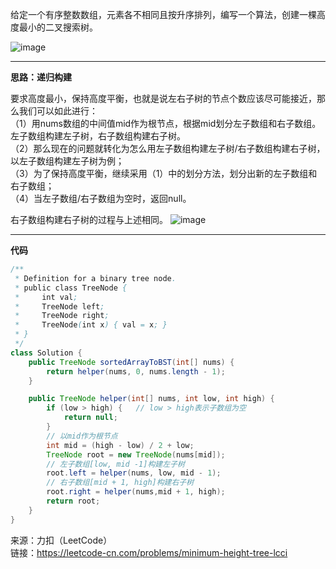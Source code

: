 给定一个有序整数数组，元素各不相同且按升序排列，编写一个算法，创建一棵高度最小的二叉搜索树。             

![image](https://user-images.githubusercontent.com/56785086/166961615-5a85671d-a665-4b58-9afc-7a838d9a87d1.png)

***
**思路：递归构建**

要求高度最小，保持高度平衡，也就是说左右子树的节点个数应该尽可能接近，那么我们可以如此进行：                 
（1）用nums数组的中间值mid作为根节点，根据mid划分左子数组和右子数组。左子数组构建左子树，右子数组构建右子树。                      
（2）那么现在的问题就转化为怎么用左子数组构建左子树/右子数组构建右子树，以左子数组构建左子树为例；                     
（3）为了保持高度平衡，继续采用（1）中的划分方法，划分出新的左子数组和右子数组；                 
（4）当左子数组/右子数组为空时，返回null。                         

右子数组构建右子树的过程与上述相同。
![image](https://user-images.githubusercontent.com/56785086/169761975-7daa4608-1664-4a82-b7a9-e98258f5a762.png)


***

**代码**

```java
/**
 * Definition for a binary tree node.
 * public class TreeNode {
 *     int val;
 *     TreeNode left;
 *     TreeNode right;
 *     TreeNode(int x) { val = x; }
 * }
 */
class Solution {
    public TreeNode sortedArrayToBST(int[] nums) {
        return helper(nums, 0, nums.length - 1);
    }

    public TreeNode helper(int[] nums, int low, int high) {
        if (low > high) {   // low > high表示子数组为空
            return null;
        }
        // 以mid作为根节点
        int mid = (high - low) / 2 + low;
        TreeNode root = new TreeNode(nums[mid]);
        // 左子数组[low, mid -1]构建左子树
        root.left = helper(nums, low, mid - 1);
        // 右子数组[mid + 1, high]构建右子树
        root.right = helper(nums,mid + 1, high);
        return root;
    }
}
```

来源：力扣（LeetCode）                         
链接：https://leetcode-cn.com/problems/minimum-height-tree-lcci
